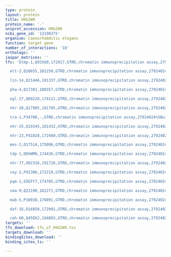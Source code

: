 ```yaml
---
type: protein
layout: protein
title: H9G2W9
protein_name: '-'
uniprot_accession: H9G2W9
ncbi_gene_id: '13198375'
organism: Caenorhabditis elegans
function: target gene
number_of_interactions: '18'
orthologs: ''
jaspar_matrices: ''
tfs: 'blmp-1,Q93560,172917,GTRD,chromatin immunoprecipitation assay,27924024%5Buid%5D,No

  elt-2,Q10655,181250,GTRD,chromatin immunoprecipitation assay,27924024%5Buid%5D,No

  lin-14,Q21446,181337,GTRD,chromatin immunoprecipitation assay,27924024%5Buid%5D,No

  pha-4,Q17381,180357,GTRD,chromatin immunoprecipitation assay,27924024%5Buid%5D,No

  egl-27,Q09228,174121,GTRD,chromatin immunoprecipitation assay,27924024%5Buid%5D,No

  nhr-28,Q17905,181705,GTRD,chromatin immunoprecipitation assay,27924024%5Buid%5D,No

  tra-1,P34708,-,GTRD,chromatin immunoprecipitation assay,27924024%5Buid%5D,No

  nhr-25,Q19345,181432,GTRD,chromatin immunoprecipitation assay,27924024%5Buid%5D,No

  nhr-23,P41828,172460,GTRD,chromatin immunoprecipitation assay,27924024%5Buid%5D,No

  mes-2,O17514,175096,GTRD,chromatin immunoprecipitation assay,27924024%5Buid%5D,No

  tdp-1,D0VWM8,174436,GTRD,chromatin immunoprecipitation assay,27924024%5Buid%5D,No

  nhr-77,O02316,191726,GTRD,chromatin immunoprecipitation assay,27924024%5Buid%5D,No

  cey-2,P91306,172219,GTRD,chromatin immunoprecipitation assay,27924024%5Buid%5D,No

  pqm-1,G5EFY7,174705,GTRD,chromatin immunoprecipitation assay,27924024%5Buid%5D,No

  sma-9,Q22190,181271,GTRD,chromatin immunoprecipitation assay,27924024%5Buid%5D,No

  mab-5,P10038,176091,GTRD,chromatin immunoprecipitation assay,27924024%5Buid%5D,No

  daf-16,O16850,172981,GTRD,chromatin immunoprecipitation assay,27924024%5Buid%5D,No

  ceh-60,Q45EK2,184803,GTRD,chromatin immunoprecipitation assay,27924024%5Buid%5D,No'
targets: ''
tfs_download: tfs_of_H9G2W9.tsv
targets_download: ''
bindingSites_download: ''
binding_sites_ls: ''

---
```

